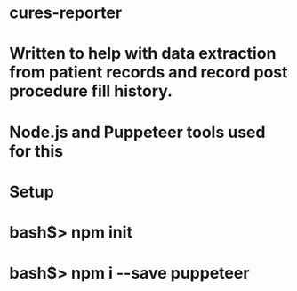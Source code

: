 # cures-reporter
# Written to help with data extraction from patient records and record post procedure fill history.
# Node.js and Puppeteer tools used for this
# 
# Setup
# bash$> npm init
# bash$> npm i --save puppeteer
